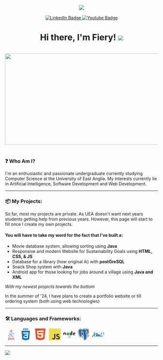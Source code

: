 <div id="header" align="center">
  <img align="center" src="https://64.media.tumblr.com/0f7f98991b813078a8c81992ad7d58f7/tumblr_peyfueA0Gh1wv5hmyo1_250.png">
</div>
<br>
<div id="badges" align="center">
  <a href="https://www.linkedin.com/in/aidan-leonard-b81b0b236">
    <img src="https://img.shields.io/badge/LinkedIn-blue?style=for-the-badge&logo=linkedin&logoColor=white" alt="LinkedIn Badge"/>
  </a>
  <a href="www.youtube.com/@Fiery1">
    <img src="https://img.shields.io/badge/YouTube-red?style=for-the-badge&logo=youtube&logoColor=white" alt="Youtube Badge"/>
  </a>
</div>
<h1 align="center">
  Hi there, I'm Fiery! 
  <img src="https://user-images.githubusercontent.com/74038190/226127923-0e8b7792-7b3c-462b-951b-63c96ba1a5af.gif" width="30px"/>
</h1>
<br>

<div align="center">
  <img src="https://user-images.githubusercontent.com/74038190/212748830-4c709398-a386-4761-84d7-9e10b98fbe6e.gif" width="600" height="300"/>
</div>

<br>

### ❓ Who Am I?
I'm an enthusiastic and passionate undergraduate currently studying Computer Science at the University of East Anglia. 
My interests currently lie in Artificial Intelligence, Software Development and Web Development.

---

### 📦 My Projects:
So far, most my projects are private. As UEA doesn't want next years students getting help from previous years. However, this page will start to fill once I create my own projects. 

#### You will have to take my word for the fact that I've built a:
- Movie database system, allowing sorting using **Java**
- Responsive and modern Website for Sustainability Goals using **HTML, CSS, & JS**
- Database for a library (how original ik) with **postGreSQL**
- Snack Shop system with **Java**
- Android app for those looking for jobs around a village using **Java and XML**

_With my newest projects towards the bottom_

In the summer of '24, I have plans to create a portfolio website or till ordering system (both using web technologies)

---

### :hammer_and_wrench: Languages and Frameworks:

<div>
  <img src="https://github.com/devicons/devicon/blob/master/icons/java/java-original-wordmark.svg" title="Java" alt="Java" width="40" height="40"/>&nbsp;
  <img src="https://github.com/devicons/devicon/blob/master/icons/css3/css3-plain-wordmark.svg"  title="CSS3" alt="CSS" width="40" height="40"/>&nbsp;
  <img src="https://github.com/devicons/devicon/blob/master/icons/html5/html5-original.svg" title="HTML5" alt="HTML" width="40" height="40"/>&nbsp;
  <img src="https://github.com/devicons/devicon/blob/master/icons/javascript/javascript-original.svg" title="JavaScript" alt="JavaScript" width="40" height="40"/>&nbsp;
  <img src="https://github.com/devicons/devicon/blob/master/icons/nodejs/nodejs-original-wordmark.svg" title="NodeJS" alt="NodeJS" width="40" height="40"/>&nbsp;
  <img src="https://github.com/devicons/devicon/blob/6910f0503efdd315c8f9b858234310c06e04d9c0/icons/postgresql/postgresql-plain.svg" width="40" height="40"/>&nbsp;
  <img src="https://github.com/devicons/devicon/blob/6910f0503efdd315c8f9b858234310c06e04d9c0/icons/xml/xml-plain.svg" width="40" height="40"/>&nbsp;
</div>

---

<img src="https://user-images.githubusercontent.com/74038190/212284158-e840e285-664b-44d7-b79b-e264b5e54825.gif">
